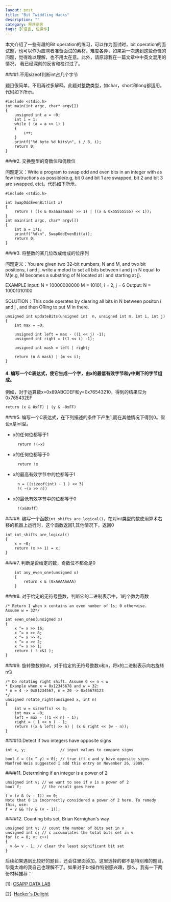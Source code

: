 ```yaml
---
layout: post
title: "Bit Twiddling Hacks"
description: ""
category: 程序语言
tags: [C语言, 位操作]
---
```


本文介绍了一些有趣的Bit operation的练习，可以作为面试时，bit
operation的面试题，也可以作为应聘者准备面试的素材。难度各异，如果第一次遇到这些奇怪的
问题，觉得难以理解，也不用太在意。此外，请原谅我在一篇文章中中英文混用的情况，
我已经深刻的反省和检讨过了。

####1.不用sizeof判断int占几个字节

题目很简单，不用再过多解释。此题对整数类型，如char，short和long都适用。代码如下所示。


	#include <stdio.h>
	int main(int argc, char* argv[])
	{
	    unsigned int a = ~0;
	    int i = 1;
	    while ( (a = a >> 1) )
	    {
	        i++;
	    }
	    printf("%d byte %d bits\n", i / 8, i);
	    return 0;
	}

####2. 交换整型的奇数位和偶数位

问题定义：Write a program to swap odd and even bits in an integer with as few
instructions as possible(e.g, bit 0 and bit 1 are swapped, bit 2 and bit 3 are
swapped, etc)。代码如下所示。

	#include <stdio.h>

	int SwapOddEvenBit(int x)
	{
	    return ( ((x & 0xaaaaaaaa) >> 1) | ((x & 0x55555555) << 1));
	}
	int main(int argc, char* argv[])
	{
	    int a = 171;
	    printf("%d\n", SwapOddEvenBit(a));
	    return 0;
	}

####3. 将整数的某几位改成给成的位序列

问题定义：You are given two 32-bit numbers, N and M, and two bit positions,
i and j. write a metod to set all bits between i and j in N equal to M(e.g,
M becomes a substring of N located at i and starting at j).

EXAMPLE
Input: N = 10000000000 M = 10101, i = 2, j = 6
Output: N = 10001010100

SOLUTION：This code operates by clearing all bits in N between positon i and j ,
and then ORing to put M in there.

	unsigned int updateBits(unsigned int  n, unsigned int m, int i, int j)
	{
	    int max = ~0;

	    unsigned int left = max - ((1 << j) -1);
	    unsigned int right = ((1 << i) -1);

	    unsigned int mask = left | right;

	    return (n & mask) | (m << i);
	}


#### 4.  编写一个C表达式，使它生成一个字，由x的最低有效字节和y中剩下的字节组成。

例如，对于运算数x=0x89ABCDEF和y=0x76543210，得到的结果应为0x765432EF

	return (x & 0xFF) | (y & ~0xFF)

####5. 编写一个C表达式，在下列描述的条件下产生1,而在其他情况下得到0。假设x是int型。

* x的任何位都等于1

		return !(~x)

* x的任何位都等于0

		return !x

* x的最高有效字节中的位都等于1

		n = ((sizeof(int) - 1 ) << 3)
		!( ~(x >> n))

* x的最低有效字节中的位都等于0

		!(x&0xff)

####6. 编写一个函数`int_shifts_are_logical()`，在对int类型的数使用算术右移的机器上运行时，这个函数返回1,其他情况下，返回0

	int int_shifts_are_logical()
	{
		x = ~0;
		return (x >> 1) = x;
	}

####7. 判断是否给定的数，奇数位不都全是0

		int any_even_one(unsigned x)
		{
			return x & (0xAAAAAAAA)
		}


####8. 对于给定的无符号整数，判断它的二进制表示中，1的个数为奇数

	/* Return 1 when x contains an even number of 1s; 0 otherwise.
	Assume w = 32*/

	int even_ones(unsigned x)
	{
		x ^= x >> 16;
		x ^= x >> 8;
		x ^= x >> 4;
		x ^= x >> 2;
		x ^= x >> 1;
		return ( ! x&1 );
	}

####9. 旋转整数的bit，对于给定的无符号整数x和n，将x的二进制表示向右旋转n位

	/* Do rotating right shift. Assume 0 <= n < w
	* Example when x = 0x12345678 and w = 32:
	* n = 4 -> 0x81234567, n = 20 -> 0x45678123
	*/
	unsigned rotate_right(unsigned x, int n)
	{
		int w = sizeof(x) << 3;
		int max = ~0;
		left = max - ((1 << n) - 1);
		right = ( 1 << n ) - 1;
		return ((x & left) >> n) | (x & right << (w - n));
	}

####10.Detect if two integers have opposite signs

	int x, y;               // input values to compare signs

	bool f = ((x ^ y) < 0); // true iff x and y have opposite signs
	Manfred Weis suggested I add this entry on November 26, 2009.

####11. Determining if an integer is a power of 2

	unsigned int v; // we want to see if v is a power of 2
	bool f;         // the result goes here

	f = (v & (v - 1)) == 0;
	Note that 0 is incorrectly considered a power of 2 here. To remedy this, use:
	f = v && !(v & (v - 1));

####12. Counting bits set, Brian Kernighan's way

	unsigned int v; // count the number of bits set in v
	unsigned int c; // c accumulates the total bits set in v
	for (c = 0; v; c++)
	{
	  v &= v - 1; // clear the least significant bit set
	}


后续如果遇到比较好的题目，还会往里面添加。这里选择的都不是特别难的题目，
毕竟太难的我自己也理解不了。如果对于bit操作特别感兴趣，那么，我有一下两份材料推荐：

\[1\]: [CSAPP DATA LAB](http://csapp.cs.cmu.edu/public/labs.html)

\[2\]: [Hacker's Delight](http://graphics.stanford.edu/~seander/bithacks.html#CopyIntegerSign)
